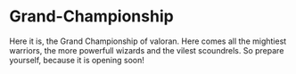 # Grand-Championship
Here it is, the Grand Championship of valoran. Here comes all the mightiest warriors, the more powerfull wizards and the vilest scoundrels. So prepare yourself, because it is opening soon!
